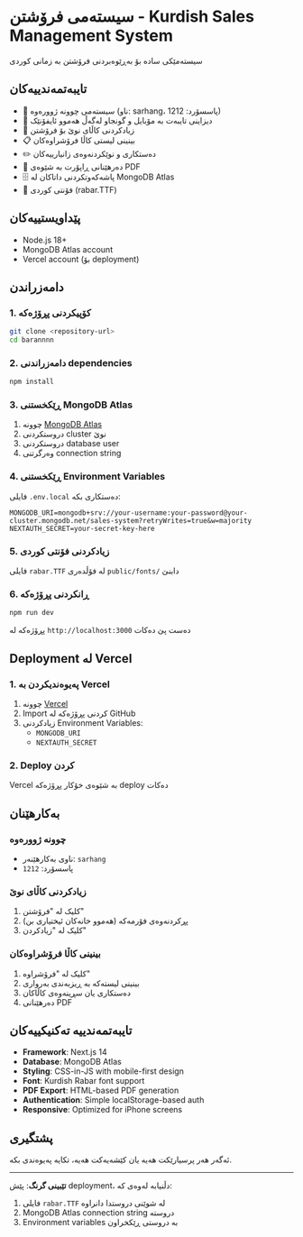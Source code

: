 # سیستەمی فرۆشتن - Kurdish Sales Management System

سیستەمێکی سادە بۆ بەڕێوەبردنی فرۆشتن بە زمانی کوردی

## تایبەتمەندییەکان

- 🔐 سیستەمی چوونە ژوورەوە (ناو: sarhang، پاسسۆرد: 1212)
- 📱 دیزاینی تایبەت بە مۆبایل و گونجاو لەگەڵ هەموو ئایفۆنێک
- 🛒 زیادکردنی کاڵای نوێ بۆ فرۆشتن
- 📋 بینینی لیستی کاڵا فرۆشراوەکان
- ✏️ دەستکاری و نوێکردنەوەی زانیارییەکان
- 📄 دەرهێنانی ڕاپۆرت بە شێوەی PDF
- 🗄️ پاشەکەوتکردنی داتاکان لە MongoDB Atlas
- 🎨 فۆنتی کوردی (rabar.TTF)

## پێداویستییەکان

- Node.js 18+ 
- MongoDB Atlas account
- Vercel account (بۆ deployment)

## دامەزراندن

### 1. کۆپیکردنی پڕۆژەکە
```bash
git clone <repository-url>
cd barannnn
```

### 2. دامەزراندنی dependencies
```bash
npm install
```

### 3. ڕێکخستنی MongoDB Atlas

1. چوونە [MongoDB Atlas](https://www.mongodb.com/atlas)
2. دروستکردنی cluster نوێ
3. دروستکردنی database user
4. وەرگرتنی connection string

### 4. ڕێکخستنی Environment Variables

فایلی `.env.local` دەستکاری بکە:

```env
MONGODB_URI=mongodb+srv://your-username:your-password@your-cluster.mongodb.net/sales-system?retryWrites=true&w=majority
NEXTAUTH_SECRET=your-secret-key-here
```

### 5. زیادکردنی فۆنتی کوردی

فایلی `rabar.TTF` لە فۆڵدەری `public/fonts/` دابنێ

### 6. ڕانکردنی پڕۆژەکە

```bash
npm run dev
```

پڕۆژەکە لە `http://localhost:3000` دەست پێ دەکات

## Deployment لە Vercel

### 1. پەیوەندیکردن بە Vercel

1. چوونە [Vercel](https://vercel.com)
2. Import کردنی پڕۆژەکە لە GitHub
3. زیادکردنی Environment Variables:
   - `MONGODB_URI`
   - `NEXTAUTH_SECRET`

### 2. Deploy کردن

Vercel بە شێوەی خۆکار پڕۆژەکە deploy دەکات

## بەکارهێنان

### چوونە ژوورەوە
- ناوی بەکارهێنەر: `sarhang`
- پاسسۆرد: `1212`

### زیادکردنی کاڵای نوێ
1. کلیک لە "فرۆشتن"
2. پڕکردنەوەی فۆرمەکە (هەموو خانەکان ئیختیاری بن)
3. کلیک لە "زیادکردن"

### بینینی کاڵا فرۆشراوەکان
1. کلیک لە "فرۆشراوە"
2. بینینی لیستەکە بە ڕیزبەندی بەرواری
3. دەستکاری یان سڕینەوەی کاڵاکان
4. دەرهێنانی PDF

## تایبەتمەندییە تەکنیکییەکان

- **Framework**: Next.js 14
- **Database**: MongoDB Atlas
- **Styling**: CSS-in-JS with mobile-first design
- **Font**: Kurdish Rabar font support
- **PDF Export**: HTML-based PDF generation
- **Authentication**: Simple localStorage-based auth
- **Responsive**: Optimized for iPhone screens

## پشتگیری

ئەگەر هەر پرسیارێکت هەیە یان کێشەیەکت هەیە، تکایە پەیوەندی بکە.

---

**تێبینی گرنگ**: پێش deployment، دڵنیابە لەوەی کە:
1. فایلی `rabar.TTF` لە شوێنی دروستدا دانراوە
2. MongoDB Atlas connection string دروستە
3. Environment variables بە دروستی ڕێکخراون